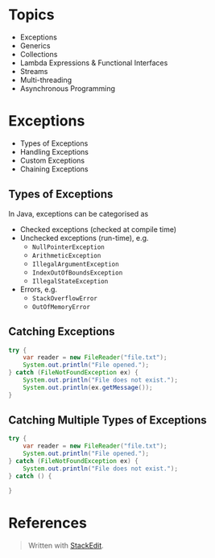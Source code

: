 
# Topics

- Exceptions
- Generics
- Collections
- Lambda Expressions & Functional Interfaces
- Streams
- Multi-threading
- Asynchronous Programming

# Exceptions


- Types of Exceptions
- Handling Exceptions
- Custom Exceptions
- Chaining Exceptions

## Types of Exceptions

In Java, exceptions can be categorised as 

- Checked exceptions (checked at compile time)
- Unchecked exceptions (run-time), e.g.
	- `NullPointerException`
	- `ArithmeticException`
	- `IllegalArgumentException`
	- `IndexOutOfBoundsException`
	- `IllegalStateException`
- Errors, e.g.
	- `StackOverflowError`
	- `OutOfMemoryError`

## Catching Exceptions

```java
try {
	var reader = new FileReader("file.txt");
	System.out.println("File opened.");
} catch (FileNotFoundException ex) {
	System.out.println("File does not exist.");
	System.out.println(ex.getMessage());
}
```

## Catching Multiple Types of Exceptions

```java
try {
	var reader = new FileReader("file.txt");
	System.out.println("File opened.");
} catch (FileNotFoundException ex) {
	System.out.println("File does not exist.");
} catch () {

}
```





# References



> Written with [StackEdit](https://stackedit.io/).
<!--stackedit_data:
eyJoaXN0b3J5IjpbLTY1OTk4Mzg5Miw0NDQ2MzM3NTcsLTE5MD
M3NzU5NjMsMTQ1MTk3NTA4Nl19
-->